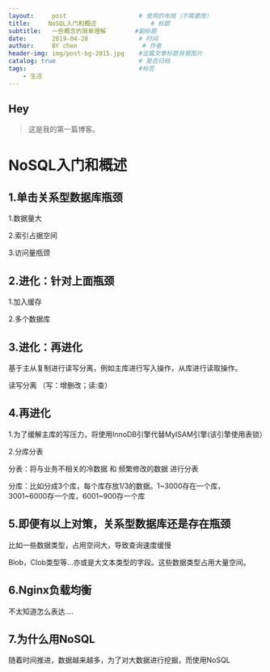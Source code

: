 ```yaml
---
layout:     post                    # 使用的布局（不需要改）
title:     NoSQL入门和概述               # 标题 
subtitle:   一些概念的简单理解        #副标题
date:       2019-04-28              # 时间
author:     BY chen                  # 作者
header-img: img/post-bg-2015.jpg    #这篇文章标题背景图片
catalog: true                       # 是否归档
tags:                               #标签
    - 生活
---
```


## Hey
>这是我的第一篇博客。

# NoSQL入门和概述

## 1.单击关系型数据库瓶颈

1.数据量大

2.索引占据空间

3.访问量瓶颈

## 2.进化：针对上面瓶颈

1.加入缓存

2.多个数据库

## 3.进化：再进化

基于主从复制进行读写分离，例如主库进行写入操作，从库进行读取操作。

读写分离 （写：增删改；读:查）

## 4.再进化

1.为了缓解主库的写压力，将使用InnoDB引擎代替MyISAM引擎(该引擎使用表锁）

2.分库分表

分表：将与业务不相关的冷数据 和 频繁修改的数据 进行分表

分库：比如分成3个库，每个库存放1/3的数据。1~3000存在一个库，3001~6000存一个库，6001~900存一个库

## 5.即便有以上对策，关系型数据库还是存在瓶颈

比如一些数据类型，占用空间大，导致查询速度缓慢

Blob，Clob类型等...亦或是大文本类型的字段。这些数据类型占用大量空间。

## 6.Nginx负载均衡

不太知道怎么表达....

## 7.为什么用NoSQL

随着时间推进，数据越来越多，为了对大数据进行挖掘，而使用NoSQL









